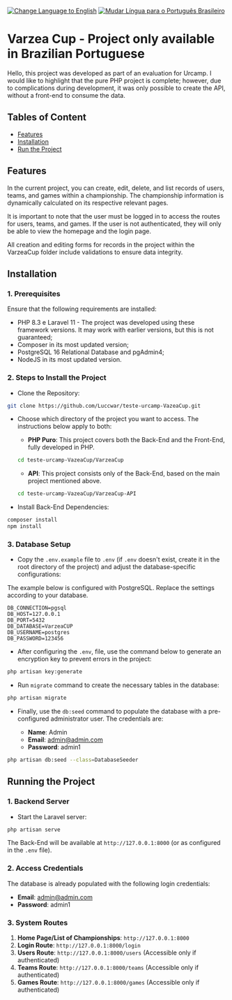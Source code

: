 <a href="https://github.com/Luccwar/teste-urcamp-VazeaCup/blob/main/README_EN.md"><img alt="Change Language to English" src="https://img.shields.io/badge/lang-en-darkred"></a> <a href="https://github.com/Luccwar/teste-urcamp-VazeaCup/blob/main/README.md"><img alt="Mudar Língua para o Português Brasileiro" src="https://img.shields.io/badge/lang-pt--br-darkgreen" ></a>

# Varzea Cup - Project only available in Brazilian Portuguese

Hello, this project was developed as part of an evaluation for Urcamp. I would like to highlight that the pure PHP project is complete; however, due to complications during development, it was only possible to create the API, without a front-end to consume the data.

## Tables of Content

- [Features](#features)
- [Installation](#installation)
- [Run the Project](#run-the-project)

## Features

In the current project, you can create, edit, delete, and list records of users, teams, and games within a championship. The championship information is dynamically calculated on its respective relevant pages.

It is important to note that the user must be logged in to access the routes for users, teams, and games. If the user is not authenticated, they will only be able to view the homepage and the login page.

All creation and editing forms for records in the project within the VarzeaCup folder include validations to ensure data integrity.

## Installation

### 1. Prerequisites

Ensure that the following requirements are installed:

- PHP 8.3 e Laravel 11 - The project was developed using these framework versions. It may work with earlier versions, but this is not guaranteed;
- Composer in its most updated version;
- PostgreSQL 16 Relational Database and pgAdmin4;
- NodeJS in its most updated version.

### 2. Steps to Install the Project

- Clone the Repository:

```bash
git clone https://github.com/Luccwar/teste-urcamp-VazeaCup.git
```

- Choose which directory of the project you want to access. The instructions below apply to both:

    - **PHP Puro**: This project covers both the Back-End and the Front-End, fully developed in PHP.
    ```bash
    cd teste-urcamp-VazeaCup/VarzeaCup
    ```

    - **API**: This project consists only of the Back-End, based on the main project mentioned above.
    ```bash
    cd teste-urcamp-VazeaCup/VarzeaCup-API
    ```

- Install Back-End Dependencies:

```bash
composer install
npm install
```

### 3. Database Setup

- Copy the `.env.example` file to `.env` (if `.env` doesn't exist, create it in the root directory of the project) and adjust the database-specific configurations:

The example below is configured with PostgreSQL. Replace the settings according to your database. 

```env
DB_CONNECTION=pgsql
DB_HOST=127.0.0.1
DB_PORT=5432
DB_DATABASE=VarzeaCUP
DB_USERNAME=postgres
DB_PASSWORD=123456
```

- After configuring the `.env`, file, use the command below to generate an encryption key to prevent errors in the project:

```bash
php artisan key:generate
```

- Run `migrate` command to create the necessary tables in the database:

```bash
php artisan migrate
```

- Finally, use the `db:seed` command to populate the database with a pre-configured administrator user. The credentials are:

    - **Name**: Admin  
    - **Email**: admin@admin.com  
    - **Password**: admin1  

```bash
php artisan db:seed --class=DatabaseSeeder
```

## Running the Project

### 1. Backend Server

- Start the Laravel server:

```bash
php artisan serve
```

The Back-End will be available at `http://127.0.0.1:8000` (or as configured in the `.env` file).

### 2. Access Credentials

The database is already populated with the following login credentials:

- **Email**: admin@admin.com  
- **Password**: admin1  

### 3. System Routes

1. **Home Page/List of Championships**: `http://127.0.0.1:8000`  
2. **Login Route**: `http://127.0.0.1:8000/login`  
3. **Users Route**: `http://127.0.0.1:8000/users` (Accessible only if authenticated)  
4. **Teams Route**: `http://127.0.0.1:8000/teams` (Accessible only if authenticated)  
5. **Games Route**: `http://127.0.0.1:8000/games` (Accessible only if authenticated)  
